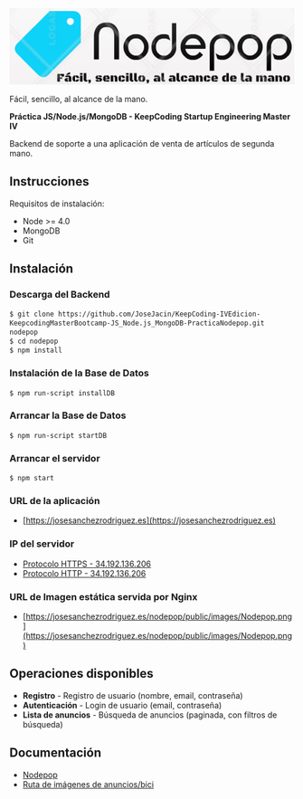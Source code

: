 ![Nodemon Logo](./public/images/Nodepop.png)

Fácil, sencillo, al alcance de la mano.


**Práctica JS/Node.js/MongoDB - KeepCoding Startup Engineering Master IV**

Backend de soporte a una aplicación de venta de artículos de segunda mano.

## Instrucciones
Requisitos de instalación:
- Node >= 4.0
- MongoDB
- Git

## Instalación
### Descarga del Backend
	$ git clone https://github.com/JoseJacin/KeepCoding-IVEdicion-KeepcodingMasterBootcamp-JS_Node.js_MongoDB-PracticaNodepop.git nodepop
	$ cd nodepop
	$ npm install

### Instalación de la Base de Datos
	$ npm run-script installDB

### Arrancar la Base de Datos
	$ npm run-script startDB

### Arrancar el servidor
	$ npm start

### URL de la aplicación
  * [https://josesanchezrodriguez.es](https://josesanchezrodriguez.es)

### IP del servidor
  * [Protocolo HTTPS - 34.192.136.206](https://34.192.136.206)
  * [Protocolo HTTP - 34.192.136.206](http://34.192.136.206)

### URL de Imagen estática servida por Nginx
  * [https://josesanchezrodriguez.es/nodepop/public/images/Nodepop.png](https://josesanchezrodriguez.es/nodepop/public/images/Nodepop.png)

## Operaciones disponibles
- **Registro** - Registro de usuario (nombre, email, contraseña)
- **Autenticación** - Login de usuario (email, contraseña)
- **Lista de anuncios** - Búsqueda de anuncios (paginada, con filtros de búsqueda)

## Documentación
  * [Nodepop](https://github.com/JoseJacin/KeepCoding-IVEdicion-KeepcodingMasterBootcamp-JS_Node.js_MongoDB-PracticaNodepop/blob/master/README.md)
  * [Ruta de imágenes de anuncios/bici](https://github.com/JoseJacin/KeepCoding-IVEdicion-KeepcodingMasterBootcamp-JS_Node.js_MongoDB-PracticaNodepop/blob/master/public/images/Anuncios/bici.jpg)
